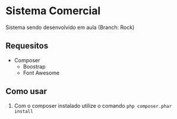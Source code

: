 # Sistema Comercial
Sistema sendo desenvolvido em aula
(Branch: Rock)

## Requesitos
* Composer
    - Boostrap
    - Font Awesome

## Como usar
1. Com o composer instalado utilize o comando `php composer.phar install`
